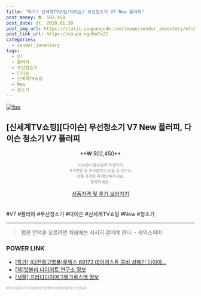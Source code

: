 ```yaml
--- 
title: "특가! 신세계TV쇼핑/다이슨/ 무선청소기 V7 New 플러피" 
post_money: ₩. 502,450 
post_date: dt. 2020.01.30 
post_img_url: https://static.coupangcdn.com/image/vendor_inventory/efa8/5baf38005bec8d6271cc865d36a57776aeff843b99da4eb5c42c6795836d.jpg 
post_link_url: https://coupa.ng/bnFoZ2 
categories: 
  - vendor_inventory 
tags: 
  - V7 
  - 플러피 
  - 무선청소기 
  - 다이슨 
  - 신세계TV쇼핑 
  - New 
  - 청소기 
--- 
```

[![foo](https://static.coupangcdn.com/image/vendor_inventory/efa8/5baf38005bec8d6271cc865d36a57776aeff843b99da4eb5c42c6795836d.jpg)](https://coupa.ng/bnFoZ2) 

## [신세계TV쇼핑][다이슨] 무선청소기 V7 New 플러피, 다이슨 청소기 V7 플러피 
<p style="text-align: center;">**₩ 502,450**</p> 
<p style="text-align: center;"><span style="color: #898c8f; font-family: Georgia,Times,serif; font-size: 0.75em;">2020년01월30일에 작성되어, <br>가격변동 및 추가할인이 있을 수 있으니,<br> 상품 가격을 꼭!확인해주세요.<br>행복하세요~</span> 
</p>	 
<div markdown="0" style="text-align: center;"><a href="https://coupa.ng/bnFoZ2" class="btn btn--success">상품가격 및 후기 보러가기</a></div> 
<br><br> 
  #V7 #플러피 #무선청소기 #다이슨 #신세계TV쇼핑 #New #청소기 
<hr> 

> 험한 언덕을 오르려면 처음에는 서서히 걸어야 한다. - 세익스피어 


### POWER LINK

* <a href="https://blog.naver.com/an0733/221786265171" target="_blank">[특가] (대전중고명품)로렉스 69173 데이저스트 콤비 샴페인 다이아...</a>
* <a href="https://blog.naver.com/fasyy4321/221761047051" target="_blank">[책]맛불리 다이어트 연구소 정보</a>
* <a href="https://blog.naver.com/sakai111/221767418289" target="_blank"> [생활] 프라다다이어그램크로스백 정보 </a>

<span style="color: #898c8f; font-family: Georgia,Times,serif; font-size: 0.55em;">파트너스활동으로 작성자에게 일정액의 커미션이 제공될수 있습니다.</span> 
